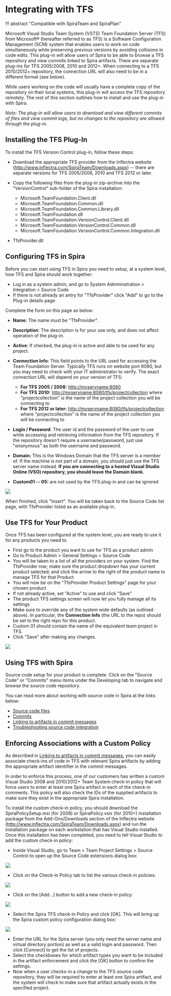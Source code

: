 # Integrating with TFS
!!! abstract "Compatible with SpiraTeam and SpiraPlan"

Microsoft Visual Studio Team System (VSTS) Team Foundation Server (TFS) from Microsoft® (hereafter referred to as TFS) is a Software Configuration Management (SCM) system that enables users to work on code simultaneously while preserving previous versions by avoiding collisions in code edits. This plug-in will allow users of Spira to be able to browse a TFS repository and view commits linked to Spira artifacts. There are separate plug-ins for TFS 2005/2008, 2010 and 2012+. When connecting to a TFS 2010/2012+ repository, the connection URL will also need to be in a different format (see below).

While users working on the code will usually have a complete copy of the repository on their local systems, this plug-in will access the TFS repository remotely. The rest of this section outlines how to install and use the plug-in with Spira.

*Note: The plug-in will allow users to download and view different commits of files and view commit logs, but no changes to the repository are allowed through the plug-in.*

## Installing the TFS Plug-In 
To install the TFS Version Control plug-in, follow these steps:

-   Download the appropriate TFS provider from the Inflectra website (http://www.inflectra.com/SpiraTeam/Downloads.aspx) -- there are separate versions for TFS 2005/2008, 2010 and TFS 2012 or later.
-   Copy the following files from the plug-in zip-archive into the "VersionControl" sub-folder of the Spira installation:

    -   Microsoft.TeamFoundation.Client.dll
    -   Microsoft.TeamFoundation.Common.dll
    -   Microsoft.TeamFoundation.Common.Library.dll
    -   Microsoft.TeamFoundation.dll
    -   Microsoft.TeamFoundation.VersionControl.Client.dll
    -   Microsoft.TeamFoundation.VersionControl.Common.dll
    -   Microsoft.TeamFoundation.VersionControl.Common.Integration.dll
 -   TfsProvider.dll

## Configuring TFS in Spira
Before you can start using TFS in Spira you need to setup, at a system level, how TFS and Spira should work together: 

- Log in as a system admin, and go to System Admininstration > Integration > Source Code
- If there is not already an antry for "TfsProvider" click "Add" to go to the Plug-in details page

Complete the form on this page as below:

-   **Name**: The name must be "TfsProvider".
-   **Description**: The description is for your use only, and does not affect operation of the plug-in.
-   **Active**: If checked, the plug-in is active and able to be used for any project.
-   **Connection Info**: This field points to the URL used for accessing the Team Foundation Server. Typically TFS runs on website port 8080, but you may need to check with your IT administrator to verify. The exact connection URL will depend on your version of TFS:

    -   **For TFS 2005 / 2008:** <http://myservname:8080>
    -   **For TFS 2010:** <http://myservname:8080/tfs/projectcollection> where "projectcollection" is the name of the project collection you will be connecting to
    -   **For TFS 2012 or later:** <http://myservname:8080/tfs/projectcollection> where "projectcollection" is the name of the project collection you will be connecting to

-   **Login / Password**: The user id and the password of the user to use while accessing and retrieving information from the TFS repository. If the repository doesn't require a username/password, just use "*anonymous"* as both the username and password.
-   **Domain:** This is the Windows Domain that the TFS server is a member of. If the machine is not part of a domain, you should just use the TFS server name instead. **If you are connecting to a hosted Visual Studio Online (VSO) repository, you should leave the Domain blank.**
-   **Custom01 -- 05:** are not used by the TFS plug-in and can be ignored

![](img/Integrating_with_TFS_24.png)

When finished, click "Insert". You will be taken back to the Source Code list page, with TfsProvider listed as an available plug-in.

## Use TFS for Your Product
Once TFS has been configured at the system level, you are ready to use it for any products you need to. 

- First go to the product you want to use for TFS as a product admin
- Go to Product Admin > General Settings > Source Code
- You will be taken to a list of all the providers on your system. Find the TfsProvider row; make sure the product dropdown has your current product selected; and click the arrow to the right of the product name to manage TFS for that Product
- You will now be on the "TfsProvider Product Settings" page for your chosen product
- If not already active, set "Active" to use and click "Save"
- The product TFS settings screen will now let you fully manage all its settings
- Make sure to override any of the system wide defaults (as outlined above). In particular, the **Connection Info** (the URL to the repo) should be set to the right repo for this product.
- Custom 01 should contain the name of the equivalent team project in TFS.
- Click "Save" after making any changes.

![](img/Integrating_with_TFS_25.png)

## Using TFS with Spira
Source code setup for your product is complete. Click on the "Source Code" or "Commits" menu items under the Developing tab to navigate and browse the source code repository.

You can read more about working with source code in Spira at the links below:

- [Source code files](../Spira-User-Manual/Source-Code.md/#source-code-file-list)
- [Commits](../Spira-User-Manual/Commits.md/#commit-list)
- [Linking to artifacts in commit messages](../Spira-User-Manual/Commits.md/#linking-to-artifacts-in-commit-messages)
- [Troubleshooting source code integration](../Spira-User-Manual/Source-Code.md/#troubleshooting-source-code-integration)

## Enforcing Associations with a Custom Policy
As described in [Linking to artifacts in commit messages](../Spira-User-Manual/Commits.md/#linking-to-artifacts-in-commit-messages), you can easily associate check-ins of code in TFS with relevant Spira artifacts by adding the appropriate artifact identifier in the commit messages.

In order to enforce this process, one of our customers has written a custom Visual Studio 2008 and 2010/2012+ Team System check-in policy that will force users to enter at least one Spira artifact in each of the check-in comments. This policy will also check the IDs of the supplied artifacts to make sure they exist in the appropriate Spira installation.

To install the custom check-in policy, you should download the SpiraPolicySetup.msi (for 2008) or SpiraPolicy.vsix (for 2010+) installation package from the Add-Ons/Downloads section of the Inflectra website (<http://www.inflectra.com/SpiraTeam/Downloads.aspx>) and run the installation package on each workstation that has Visual Studio installed. Once this installation has been completed, you need to tell Visual Studio to add the custom check-in policy:

- Inside Visual Studio, go to Team \> Team Project Settings \> Source Control to open up the Source Code extensions dialog box:

![](img/Integrating_with_TFS_33.png)

- Click on the Check-in Policy tab to list the various check-in policies:

![](img/Integrating_with_TFS_34.png)

- Click on the \[Add...\] button to add a new check-in policy:

![](img/Integrating_with_TFS_35.png)

- Select the Spira TFS check-in Policy and click \[OK\]. This will bring up the Spira custom policy configuration dialog box:

![](img/Integrating_with_TFS_36.png)

- Enter the URL for the Spira server (you only need the server name and virtual directory portion) as well as a valid login and password. Then click \[Connect\] to get the list of projects.
- Select the checkboxes for which artifact types you want to be included in the artifact enforcement and click the \[OK\] button to confirm the settings.
- Now when a user checks-in a change to the TFS source code repository, they will be required to enter at least one Spira artifact, and the system will check to make sure that artifact actually exists in the specified project.